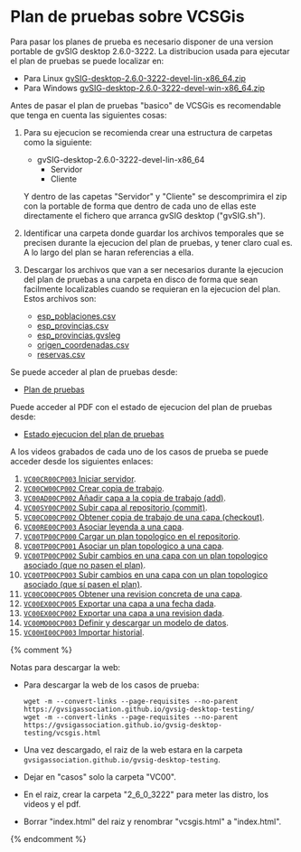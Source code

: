 # Plan de pruebas sobre VCSGis

Para pasar los planes de prueba es necesario disponer de una version portable de gvSIG desktop 2.6.0-3222.
La distribucion usada para ejecutar el plan de pruebas se puede localizar en:
* Para Linux [gvSIG-desktop-2.6.0-3222-devel-lin-x86_64.zip](2_6_0_3222/gvSIG-desktop-2.6.0-3222-devel-lin-x86_64.zip)
* Para Windows [gvSIG-desktop-2.6.0-3222-devel-win-x86_64.zip](2_6_0_3222/gvSIG-desktop-2.6.0-3222-devel-win-x86_64.zip)

Antes de pasar el plan de pruebas "basico" de VCSGis es recomendable que tenga en cuenta las siguientes cosas:
1. Para su ejecucion se recomienda crear una estructura de carpetas como la siguiente:
   * gvSIG-desktop-2.6.0-3222-devel-lin-x86_64
     * Servidor
     * Cliente 

   Y dentro de las capetas "Servidor" y "Cliente" se descomprimira el zip con la portable de forma que dentro
   de cada uno de ellas este directamente el fichero que arranca gvSIG desktop ("gvSIG.sh").

2. Identificar una carpeta donde guardar los archivos temporales que se precisen 
   durante la ejecucion del plan de pruebas, y tener claro cual es. A lo largo del plan se
   haran referencias a ella.

3. Descargar los archivos que van a ser necesarios durante la ejecucion del plan de pruebas
   a una carpeta en disco de forma que sean facilmente localizables cuando se requieran
   en la ejecucion del plan. Estos archivos son:
   * [esp_poblaciones.csv](casos/VC00/data/esp_poblaciones.csv)
   * [esp_provincias.csv](casos/VC00/data/esp_provincias.csv)
   * [esp_provincias.gvsleg](casos/VC00/data/esp_provincias.gvsleg)
   * [origen_coordenadas.csv](casos/VC00/data/origen_coordenadas.csv)
   * [reservas.csv](casos/VC00/data/reservas.csv)

Se puede acceder al plan de pruebas desde:

* [Plan de pruebas](casos/VC00/plans/planVC00PLAN003.md)

Puede acceder al PDF con el estado de ejecucion del plan de pruebas desde:
* [Estado ejecucion del plan de pruebas](2_6_0_3222/Estado_ejecucion_del_plan_de_pruebas.pdf)

A los videos grabados de cada uno de los casos de prueba se puede acceder desde los siguientes enlaces:
1. [```VC00CR00CP003``` Iniciar servidor](2_6_0_3222/VC00CR00CP003.mp4).
1. [```VC00CW00CP002``` Crear copia de trabajo](2_6_0_3222/VC00CW00CP002.mp4).
1. [```VC00AD00CP002``` Añadir capa a la copia de trabajo (add)](2_6_0_3222/VC00AD00CP002.mp4).
1. [```VC00SY00CP002``` Subir capa al repositorio (commit)](2_6_0_3222/VC00SY00CP002.mp4).
1. [```VC00CO00CP002``` Obtener copia de trabajo de una capa (checkout)](2_6_0_3222/VC00CO00CP002.mp4).
1. [```VC00RE00CP003``` Asociar leyenda a una capa](2_6_0_3222/VC00RE00CP003.mp4).
1. [```VC00TP00CP000``` Cargar un plan topologico en el repositorio](2_6_0_3222/VC00TP00CP000.mp4).
1. [```VC00TP00CP001``` Asociar un plan topologico a una capa](2_6_0_3222/VC00TP00CP001.mp4).
1. [```VC00TP00CP002``` Subir cambios en una capa con un plan topologico asociado (que no pasen el plan)](2_6_0_3222/VC00TP00CP002.mp4).
1. [```VC00TP00CP003``` Subir cambios en una capa con un plan topologico asociado (que sí pasen el plan)](2_6_0_3222/VC00TP00CP003.mp4).
1. [```VC00CO00CP005``` Obtener una revision concreta de una capa](2_6_0_3222/VC00CO00CP005.mp4).
1. [```VC00EX00CP005``` Exportar una capa a una fecha dada](2_6_0_3222/VC00EX00CP005.mp4).
1. [```VC00EX00CP002``` Exportar una capa a una revision dada](2_6_0_3222/VC00EX00CP002.mp4).
1. [```VC00MO00CP003``` Definir y descargar un modelo de datos](2_6_0_3222/VC00MO00CP003.mp4).
1. [```VC00HI00CP003``` Importar historial](2_6_0_3222/VC00HI00CP003.mp4).


{% comment %}

Notas para descargar la web:
* Para descargar la web de los casos de prueba:
  ```
  wget -m --convert-links --page-requisites --no-parent  https://gvsigassociation.github.io/gvsig-desktop-testing/
  wget -m --convert-links --page-requisites --no-parent  https://gvsigassociation.github.io/gvsig-desktop-testing/vcsgis.html
  
  ```
* Una vez descargado, el raiz de la web estara en la carpeta ```gvsigassociation.github.io/gvsig-desktop-testing```.

* Dejar en "casos" solo la carpeta "VC00".

* En el raiz, crear la carpeta "2_6_0_3222" para meter las distro, los videos y el pdf.

* Borrar "index.html" del raiz y renombrar "vcsgis.html" a "index.html".

{% endcomment %}



